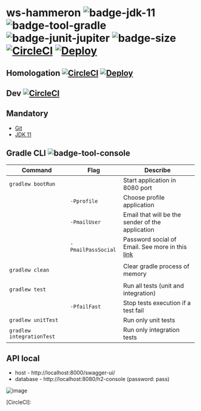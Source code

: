 # ws-hammeron ![badge-jdk-11] ![badge-tool-gradle] ![badge-junit-jupiter] ![badge-size] [![CircleCI](https://circleci.com/gh/kbmg28/ws-hammeron/tree/main.svg?style=svg)](https://circleci.com/gh/kbmg28/ws-hammeron/tree/main) [![Deploy](https://www.herokucdn.com/deploy/button.svg)](https://ws-hammeron.herokuapp.com/swagger-ui/)
## Homologation [![CircleCI](https://circleci.com/gh/kbmg28/ws-hammeron/tree/hml.svg?style=svg)](https://circleci.com/gh/kbmg28/ws-hammeron/tree/hml) [![Deploy](https://www.herokucdn.com/deploy/button.svg)](https://ws-hammeron-hml.herokuapp.com/swagger-ui/)
## Dev [![CircleCI](https://circleci.com/gh/kbmg28/ws-hammeron/tree/dev.svg?style=svg)](https://circleci.com/gh/kbmg28/ws-hammeron/tree/dev)
## Mandatory

- [Git](https://git-scm.com/book/en/v2/Getting-Started-Installing-Git)
- [JDK 11](https://www.oracle.com/br/java/technologies/javase-jdk11-downloads.html)

## Gradle CLI ![badge-tool-console]

| Command | Flag | Describe |
|---------|------|----------|
|`gradlew bootRun` | | Start application in 8080 port |
| |`-Pprofile`| Choose profile application |
| |`-PmailUser` | Email that will be the sender of the application |
| |`-PmailPassSocial` | Password social of Email. See more in this [link](https://support.google.com/accounts/answer/185833?hl=pt) |
| | | |
|`gradlew clean`| | Clear gradle process of memory |
| | | |
`gradlew test` | | Run all tests (unit and integration) |
| |`-PfailFast` | Stop tests execution if a test fail |
|`gradlew unitTest` | | Run only unit tests |
|`gradlew integrationTest`  | | Run only integration tests |

## API local
- host - http://localhost:8000/swagger-ui/
- database - http://localhost:8080/h2-console (password: pass)

![image](https://user-images.githubusercontent.com/47325356/128110779-e2bcb904-ad45-4c44-b9d1-425f13805ee4.png)

[badge-jdk-11]: https://img.shields.io/badge/jdk-11-9cf.svg "JDK-11"
[badge-tool-gradle]: https://img.shields.io/badge/tool-gradle-0440af.svg "Gradle wrapper included"
[badge-tool-console]: https://img.shields.io/badge/tool-console-022077.svg "Command line tools"
[badge-junit-jupiter]: https://img.shields.io/badge/junit-jupiter-green.svg "JUnit Jupiter Engine"
[badge-size]: https://img.shields.io/github/repo-size/kbmg28/ws-hammeron
[CircleCI]: 


